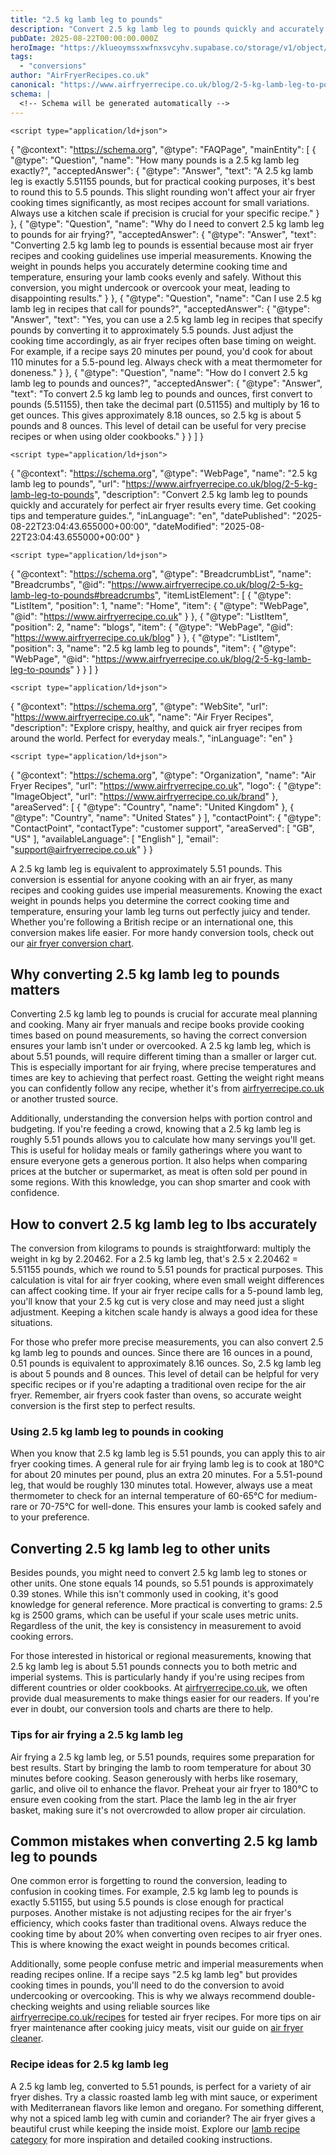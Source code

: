 ```yaml
---
title: "2.5 kg lamb leg to pounds"
description: "Convert 2.5 kg lamb leg to pounds quickly and accurately for perfect air fryer results every time. Get cooking tips and temperature guides."
pubDate: 2025-08-22T00:00:00.000Z
heroImage: "https://klueoymssxwfnxsvcyhv.supabase.co/storage/v1/object/public/Shmucket/2-5-kg-lamb-leg-to-pounds.webp"
tags:
  - "conversions"
author: "AirFryerRecipes.co.uk"
canonical: "https://www.airfryerrecipe.co.uk/blog/2-5-kg-lamb-leg-to-pounds"
schema: |
  <!-- Schema will be generated automatically -->
---
```

<script type="application/ld+json">
{
    "@context": "https://schema.org",
    "@type": "BlogPosting",
    "url": "https://www.airfryerrecipe.co.uk/blog/2-5-kg-lamb-leg-to-pounds",
    "mainEntityOfPage": {
        "@type": "WebPage",
        "@id": "https://www.airfryerrecipe.co.uk/blog/2-5-kg-lamb-leg-to-pounds"
    },
    "headline": "Easy 2.5 kg lamb leg to pounds conversion for perfect cooking",
    "description": "Convert 2.5 kg lamb leg to pounds quickly and accurately for perfect air fryer results every time. Get cooking tips and temperature guides.",
    "author": {
        "@type": "Person",
        "name": "AirFryerRecipes.co.uk",
        "url": "https://www.airfryerrecipe.co.uk/about",
        "image": {
            "@type": "ImageObject",
            "url": "https://klueoymssxwfnxsvcyhv.supabase.co/storage/v1/object/public/Shmucket/Me.jpg"
        }
    },
    "publisher": {
        "@type": "Organization",
        "name": "Air Fryer Recipe",
        "logo": {
            "@type": "ImageObject",
            "url": "https://cdn.prod.website-files.com/68224a465dfe9a7ab4f57570/6844191451a8b2f1e37e63cc_Untitled%20design%20-%202025-06-05T205644.948%20(1).png"
        }
    },
    "datePublished": "2025-08-22T23:04:43.655Z",
    "dateModified": "2025-08-22T23:04:43.655Z",
    "image": {
        "@type": "ImageObject",
        "url": "https://klueoymssxwfnxsvcyhv.supabase.co/storage/v1/object/public/Shmucket/2-5-kg-lamb-leg-to-pounds.webp"
    },
    "about": {
        "@type": "Thing",
        "name": "Conversions"
    },
    "articleSection": "Conversions",
    "inLanguage": "en-GB"
}
</script>

    <script type="application/ld+json">
{
    "@context": "https://schema.org",
    "@type": "FAQPage",
    "mainEntity": [
        {
            "@type": "Question",
            "name": "How many pounds is a 2.5 kg lamb leg exactly?",
            "acceptedAnswer": {
                "@type": "Answer",
                "text": "A 2.5 kg lamb leg is exactly 5.51155 pounds, but for practical cooking purposes, it's best to round this to 5.5 pounds. This slight rounding won't affect your air fryer cooking times significantly, as most recipes account for small variations. Always use a kitchen scale if precision is crucial for your specific recipe."
            }
        },
        {
            "@type": "Question",
            "name": "Why do I need to convert 2.5 kg lamb leg to pounds for air frying?",
            "acceptedAnswer": {
                "@type": "Answer",
                "text": "Converting 2.5 kg lamb leg to pounds is essential because most air fryer recipes and cooking guidelines use imperial measurements. Knowing the weight in pounds helps you accurately determine cooking time and temperature, ensuring your lamb cooks evenly and safely. Without this conversion, you might undercook or overcook your meat, leading to disappointing results."
            }
        },
        {
            "@type": "Question",
            "name": "Can I use 2.5 kg lamb leg in recipes that call for pounds?",
            "acceptedAnswer": {
                "@type": "Answer",
                "text": "Yes, you can use a 2.5 kg lamb leg in recipes that specify pounds by converting it to approximately 5.5 pounds. Just adjust the cooking time accordingly, as air fryer recipes often base timing on weight. For example, if a recipe says 20 minutes per pound, you'd cook for about 110 minutes for a 5.5-pound leg. Always check with a meat thermometer for doneness."
            }
        },
        {
            "@type": "Question",
            "name": "How do I convert 2.5 kg lamb leg to pounds and ounces?",
            "acceptedAnswer": {
                "@type": "Answer",
                "text": "To convert 2.5 kg lamb leg to pounds and ounces, first convert to pounds (5.51155), then take the decimal part (0.51155) and multiply by 16 to get ounces. This gives approximately 8.18 ounces, so 2.5 kg is about 5 pounds and 8 ounces. This level of detail can be useful for very precise recipes or when using older cookbooks."
            }
        }
    ]
}
</script>

    <script type="application/ld+json">
{
    "@context": "https://schema.org",
    "@type": "WebPage",
    "name": "2.5 kg lamb leg to pounds",
    "url": "https://www.airfryerrecipe.co.uk/blog/2-5-kg-lamb-leg-to-pounds",
    "description": "Convert 2.5 kg lamb leg to pounds quickly and accurately for perfect air fryer results every time. Get cooking tips and temperature guides.",
    "inLanguage": "en",
    "datePublished": "2025-08-22T23:04:43.655000+00:00",
    "dateModified": "2025-08-22T23:04:43.655000+00:00"
}
</script>

    <script type="application/ld+json">
{
    "@context": "https://schema.org",
    "@type": "BreadcrumbList",
    "name": "Breadcrumbs",
    "@id": "https://www.airfryerrecipe.co.uk/blog/2-5-kg-lamb-leg-to-pounds#breadcrumbs",
    "itemListElement": [
        {
            "@type": "ListItem",
            "position": 1,
            "name": "Home",
            "item": {
                "@type": "WebPage",
                "@id": "https://www.airfryerrecipe.co.uk"
            }
        },
        {
            "@type": "ListItem",
            "position": 2,
            "name": "blogs",
            "item": {
                "@type": "WebPage",
                "@id": "https://www.airfryerrecipe.co.uk/blog"
            }
        },
        {
            "@type": "ListItem",
            "position": 3,
            "name": "2.5 kg lamb leg to pounds",
            "item": {
                "@type": "WebPage",
                "@id": "https://www.airfryerrecipe.co.uk/blog/2-5-kg-lamb-leg-to-pounds"
            }
        }
    ]
}
</script>

    <script type="application/ld+json">
{
    "@context": "https://schema.org",
    "@type": "WebSite",
    "url": "https://www.airfryerrecipe.co.uk",
    "name": "Air Fryer Recipes",
    "description": "Explore crispy, healthy, and quick air fryer recipes from around the world. Perfect for everyday meals.",
    "inLanguage": "en"
}
</script>

    <script type="application/ld+json">
{
    "@context": "https://schema.org",
    "@type": "Organization",
    "name": "Air Fryer Recipes",
    "url": "https://www.airfryerrecipe.co.uk",
    "logo": {
        "@type": "ImageObject",
        "url": "https://www.airfryerrecipe.co.uk/brand"
    },
    "areaServed": [
        {
            "@type": "Country",
            "name": "United Kingdom"
        },
        {
            "@type": "Country",
            "name": "United States"
        }
    ],
    "contactPoint": {
        "@type": "ContactPoint",
        "contactType": "customer support",
        "areaServed": [
            "GB",
            "US"
        ],
        "availableLanguage": [
            "English"
        ],
        "email": "support@airfryerrecipe.co.uk"
    }
}
</script>

<p>A 2.5 kg lamb leg is equivalent to approximately 5.51 pounds. This conversion is essential for anyone cooking with an air fryer, as many recipes and cooking guides use imperial measurements. Knowing the exact weight in pounds helps you determine the correct cooking time and temperature, ensuring your lamb leg turns out perfectly juicy and tender. Whether you're following a British recipe or an international one, this conversion makes life easier. For more handy conversion tools, check out our <a href="https://www.airfryerrecipe.co.uk/air-fryer-conversion-chart">air fryer conversion chart</a>.</p>

<h2>Why converting 2.5 kg lamb leg to pounds matters</h2>
<p>Converting 2.5 kg lamb leg to pounds is crucial for accurate meal planning and cooking. Many air fryer manuals and recipe books provide cooking times based on pound measurements, so having the correct conversion ensures your lamb isn't under or overcooked. A 2.5 kg lamb leg, which is about 5.51 pounds, will require different timing than a smaller or larger cut. This is especially important for air frying, where precise temperatures and times are key to achieving that perfect roast. Getting the weight right means you can confidently follow any recipe, whether it's from <a href="https://www.airfryerrecipe.co.uk">airfryerrecipe.co.uk</a> or another trusted source.</p>
<p>Additionally, understanding the conversion helps with portion control and budgeting. If you're feeding a crowd, knowing that a 2.5 kg lamb leg is roughly 5.51 pounds allows you to calculate how many servings you'll get. This is useful for holiday meals or family gatherings where you want to ensure everyone gets a generous portion. It also helps when comparing prices at the butcher or supermarket, as meat is often sold per pound in some regions. With this knowledge, you can shop smarter and cook with confidence.</p>

<h2>How to convert 2.5 kg lamb leg to lbs accurately</h2>
<p>The conversion from kilograms to pounds is straightforward: multiply the weight in kg by 2.20462. For a 2.5 kg lamb leg, that's 2.5 x 2.20462 = 5.51155 pounds, which we round to 5.51 pounds for practical purposes. This calculation is vital for air fryer cooking, where even small weight differences can affect cooking time. If your air fryer recipe calls for a 5-pound lamb leg, you'll know that your 2.5 kg cut is very close and may need just a slight adjustment. Keeping a kitchen scale handy is always a good idea for these situations.</p>
<p>For those who prefer more precise measurements, you can also convert 2.5 kg lamb leg to pounds and ounces. Since there are 16 ounces in a pound, 0.51 pounds is equivalent to approximately 8.16 ounces. So, 2.5 kg lamb leg is about 5 pounds and 8 ounces. This level of detail can be helpful for very specific recipes or if you're adapting a traditional oven recipe for the air fryer. Remember, air fryers cook faster than ovens, so accurate weight conversion is the first step to perfect results.</p>

<h3>Using 2.5 kg lamb leg to pounds in cooking</h3>
<p>When you know that 2.5 kg lamb leg is 5.51 pounds, you can apply this to air fryer cooking times. A general rule for air frying lamb leg is to cook at 180°C for about 20 minutes per pound, plus an extra 20 minutes. For a 5.51-pound leg, that would be roughly 130 minutes total. However, always use a meat thermometer to check for an internal temperature of 60-65°C for medium-rare or 70-75°C for well-done. This ensures your lamb is cooked safely and to your preference.</p>

<h2>Converting 2.5 kg lamb leg to other units</h2>
<p>Besides pounds, you might need to convert 2.5 kg lamb leg to stones or other units. One stone equals 14 pounds, so 5.51 pounds is approximately 0.39 stones. While this isn't commonly used in cooking, it's good knowledge for general reference. More practical is converting to grams: 2.5 kg is 2500 grams, which can be useful if your scale uses metric units. Regardless of the unit, the key is consistency in measurement to avoid cooking errors.</p>
<p>For those interested in historical or regional measurements, knowing that 2.5 kg lamb leg is about 5.51 pounds connects you to both metric and imperial systems. This is particularly handy if you're using recipes from different countries or older cookbooks. At <a href="https://www.airfryerrecipe.co.uk">airfryerrecipe.co.uk</a>, we often provide dual measurements to make things easier for our readers. If you're ever in doubt, our conversion tools and charts are there to help.</p>

<h3>Tips for air frying a 2.5 kg lamb leg</h3>
<p>Air frying a 2.5 kg lamb leg, or 5.51 pounds, requires some preparation for best results. Start by bringing the lamb to room temperature for about 30 minutes before cooking. Season generously with herbs like rosemary, garlic, and olive oil to enhance the flavor. Preheat your air fryer to 180°C to ensure even cooking from the start. Place the lamb leg in the air fryer basket, making sure it's not overcrowded to allow proper air circulation.</p>

<h2>Common mistakes when converting 2.5 kg lamb leg to pounds</h2>
<p>One common error is forgetting to round the conversion, leading to confusion in cooking times. For example, 2.5 kg lamb leg to pounds is exactly 5.51155, but using 5.5 pounds is close enough for practical purposes. Another mistake is not adjusting recipes for the air fryer's efficiency, which cooks faster than traditional ovens. Always reduce the cooking time by about 20% when converting oven recipes to air fryer ones. This is where knowing the exact weight in pounds becomes critical.</p>
<p>Additionally, some people confuse metric and imperial measurements when reading recipes online. If a recipe says "2.5 kg lamb leg" but provides cooking times in pounds, you'll need to do the conversion to avoid undercooking or overcooking. This is why we always recommend double-checking weights and using reliable sources like <a href="https://www.airfryerrecipe.co.uk/recipes">airfryerrecipe.co.uk/recipes</a> for tested air fryer recipes. For more tips on air fryer maintenance after cooking juicy meats, visit our guide on <a href="https://www.airfryerrecipe.co.uk/air-fryer-cleaner">air fryer cleaner</a>.</p>

<h3>Recipe ideas for 2.5 kg lamb leg</h3>
<p>A 2.5 kg lamb leg, converted to 5.51 pounds, is perfect for a variety of air fryer dishes. Try a classic roasted lamb leg with mint sauce, or experiment with Mediterranean flavors like lemon and oregano. For something different, why not a spiced lamb leg with cumin and coriander? The air fryer gives a beautiful crust while keeping the inside moist. Explore our <a href="https://www.airfryerrecipe.co.uk/recipe-category/lamb">lamb recipe category</a> for more inspiration and detailed cooking instructions.</p>

